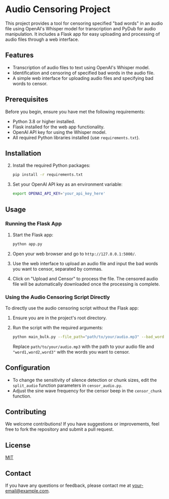 # Audio Censoring Project

This project provides a tool for censoring specified "bad words" in an audio file using OpenAI's Whisper model for transcription and PyDub for audio manipulation. It includes a Flask app for easy uploading and processing of audio files through a web interface.

## Features

- Transcription of audio files to text using OpenAI's Whisper model.
- Identification and censoring of specified bad words in the audio file.
- A simple web interface for uploading audio files and specifying bad words to censor.

## Prerequisites

Before you begin, ensure you have met the following requirements:

- Python 3.8 or higher installed.
- Flask installed for the web app functionality.
- OpenAI API key for using the Whisper model.
- All required Python libraries installed (use `requirements.txt`).

## Installation

2. Install the required Python packages:

    ```bash
    pip install -r requirements.txt
    ```

3. Set your OpenAI API key as an environment variable:

    ```bash
    export OPENAI_API_KEY='your_api_key_here'
    ```

## Usage

### Running the Flask App

1. Start the Flask app:

    ```bash
    python app.py
    ```

2. Open your web browser and go to `http://127.0.0.1:5000/`.

3. Use the web interface to upload an audio file and input the bad words you want to censor, separated by commas.

4. Click on "Upload and Censor" to process the file. The censored audio file will be automatically downloaded once the processing is complete.

### Using the Audio Censoring Script Directly

To directly use the audio censoring script without the Flask app:

1. Ensure you are in the project's root directory.

2. Run the script with the required arguments:

    ```bash
    python main_bulk.py --file_path="path/to/your/audio.mp3" --bad_words="word1,word2,word3"
    ```

    Replace `path/to/your/audio.mp3` with the path to your audio file and `"word1,word2,word3"` with the words you want to censor.

## Configuration

- To change the sensitivity of silence detection or chunk sizes, edit the `split_audio` function parameters in `censor_audio.py`.
- Adjust the sine wave frequency for the censor beep in the `censor_chunk` function.

## Contributing

We welcome contributions! If you have suggestions or improvements, feel free to fork the repository and submit a pull request.

## License

[MIT](https://choosealicense.com/licenses/mit/)

## Contact

If you have any questions or feedback, please contact me at your-email@example.com.

